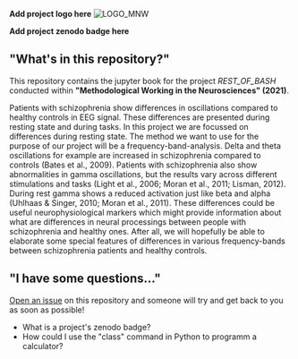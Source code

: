 **Add project logo here**
![LOGO_MNW](https://user-images.githubusercontent.com/83163446/126873837-fecca2cc-692f-490a-8785-0fd21ae55048.jpeg)


**Add project zenodo badge here**



## "What's in this repository?"

This repository contains the jupyter book for the project *REST_OF_BASH* conducted within **"Methodological Working in the Neurosciences" (2021)**.

Patients with schizophrenia show differences in oscillations compared to healthy controls in EEG signal. These differences are presented during resting state and during tasks. In this project we are focussed on differences during resting state. The method we want to use for the purpose of our project will be a frequency-band-analysis. Delta and theta oscillations for example are increased in schizophrenia compared to controls (Bates et al., 2009). Patients with schizophrenia also show abnormalities in gamma oscillations, but the results vary across different stimulations and tasks (Light et al., 2006; Moran et al., 2011; Lisman, 2012). During rest gamma shows a reduced activation just like beta and alpha (Uhlhaas & Singer, 2010; Moran et al., 2011). These differences could be useful neurophysiological markers which might provide information about what are differences in neural processings between people with schizophrenia and healthy ones. After all, we will hopefully be able to elaborate some special features of differences in various frequency-bands between schizophrenia patients and healthy controls.

## "I have some questions..."

[Open an issue]() on this repository and someone will try and get back to you as soon as possible!

  * What is a project's zenodo badge?
  * How could I use the "class" command in Python to programm a calculator?
